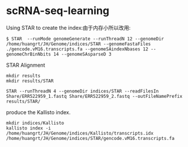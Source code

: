 # scRNA-seq-learning
 Using STAR to create the index:由于内存小所以改用:
```
$ STAR  --runMode genomeGenerate --runThreadN 12 --genomeDir /home/huangrt/JH/Genome/indices/STAR --genomeFastaFiles  ./gencode.vM16.transcripts.fa --genomeSAindexNbases 12 --genomeChrBinNbits 14 --genomeSAsparseD 3
```
STAR Alignment
```
mkdir results
mkdir results/STAR

STAR --runThreadN 4 --genomeDir indices/STAR --readFilesIn Share/ERR522959_1.fastq Share/ERR522959_2.fastq --outFileNamePrefix results/STAR/
```
produce the Kallisto index.
```
mkdir indices/Kallisto
kallisto index -i /home/huangrt/JH/Genome/indices/Kallisto/transcripts.idx /home/huangrt/JH/Genome/indices/STAR/gencode.vM16.transcripts.fa
```
